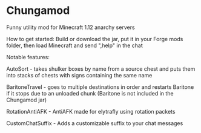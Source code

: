 # Chungamod
Funny utility mod for Minecraft 1.12 anarchy servers

How to get started:
Build or download the jar, put it in your Forge mods folder, then load Minecraft and send ",help" in the chat

Notable features:

AutoSort - takes shulker boxes by name from a source chest and puts them into stacks of chests with signs containing the same name

BaritoneTravel - goes to multiple destinations in order and restarts Baritone if it stops due to an unloaded chunk (Baritone is not included in the Chungamod jar)

RotationAntiAFK - AntiAFK made for elytrafly using rotation packets

CustomChatSuffix - Adds a customizable suffix to your chat messages
